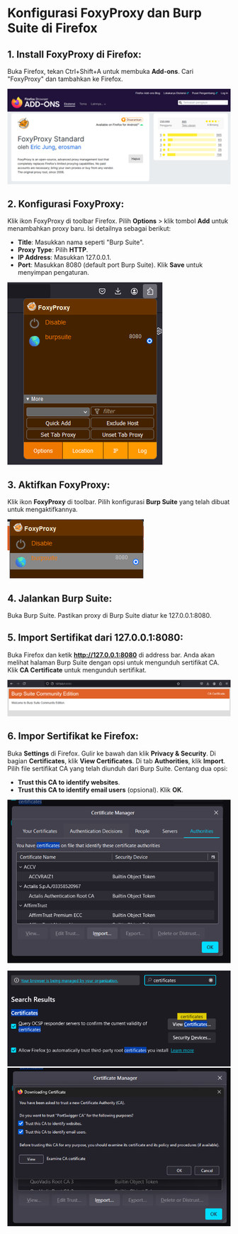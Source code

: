 # Konfigurasi FoxyProxy dan Burp Suite di Firefox

## 1. Install FoxyProxy di Firefox:
Buka Firefox, tekan Ctrl+Shift+A untuk membuka **Add-ons**. Cari "FoxyProxy" dan tambahkan ke Firefox.

![Install FoxyProxy](Foxproxy.png)

## 2. Konfigurasi FoxyProxy:
Klik ikon FoxyProxy di toolbar Firefox. Pilih **Options** > klik tombol **Add** untuk menambahkan proxy baru. Isi detailnya sebagai berikut:
- **Title**: Masukkan nama seperti "Burp Suite".
- **Proxy Type**: Pilih **HTTP**.
- **IP Address**: Masukkan 127.0.0.1.
- **Port**: Masukkan 8080 (default port Burp Suite).
Klik **Save** untuk menyimpan pengaturan.

![Konfigurasi FoxyProxy](option.png)

## 3. Aktifkan FoxyProxy:
Klik ikon **FoxyProxy** di toolbar. Pilih konfigurasi **Burp Suite** yang telah dibuat untuk mengaktifkannya.

![Aktifkan FoxyProxy](aktif.png)

## 4. Jalankan Burp Suite:
Buka Burp Suite. Pastikan proxy di Burp Suite diatur ke 127.0.0.1:8080.

## 5. Import Sertifikat dari 127.0.0.1:8080:
Buka Firefox dan ketik **http://127.0.0.1:8080** di address bar. Anda akan melihat halaman Burp Suite dengan opsi untuk mengunduh sertifikat CA. Klik **CA Certificate** untuk mengunduh sertifikat.

![Download CA](dowloadCA.png)

## 6. Impor Sertifikat ke Firefox:
Buka **Settings** di Firefox. Gulir ke bawah dan klik **Privacy & Security**. Di bagian **Certificates**, klik **View Certificates**. Di tab **Authorities**, klik **Import**. Pilih file sertifikat CA yang telah diunduh dari Burp Suite. Centang dua opsi:
- **Trust this CA to identify websites**.
- **Trust this CA to identify email users** (opsional).
Klik **OK**.

![Import CA](importCA.png)

![Setting Certificates](settingca.png)
![Setting Certificates](AktifCA.png)

